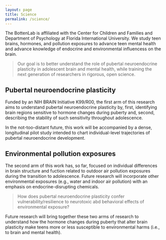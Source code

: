 ```yaml
---
layout: page
title: Science
permalink: /science/
---
```


The BottenLab is affiliated with the Center for Children and Families and Department of Psychology at Florida International University. We study teen brains, hormones, and pollution exposures to advance teen mental health and advance knowledge of endocrine and environmental influencess on the brain.
<blockquote>Our goal is to better understand the role of pubertal neuroendocrine plasticity in adolescent brain and mental health, while training the next generation of researchers in rigorous, open science. </blockquote>

## Pubertal neuroendocrine plasticity

Funded by an NIH BRAIN Initiative K99/R00, the first arm of this research aims to understand 
pubertal neuroendocrine plasticity by, first, identifying brain regions sensitive to hormone 
changes during puberty and, second, describing the stability of such sensitivity throughout adolescence.

In the not-too-distant future, this work will be accompanied by a dense, longitudinal pilot study 
intended to chart individual-level trajectories of pubertal neuroendocrine development.

## Environmental pollution exposures

The second arm of this work has, so far, focused on individual differences in brain structure and fuction 
related to outdoor air pollution exposures during the transition to adolescence. Future research will 
incorporate other environmental exposures (e.g., water and indoor air pollution) with an emphasis on 
endocrine-disrupting chemicals.

<blockquote>How does pubertal neuroendocrine plasticity confer vulnerability/resilience to neurotoxic abd behavioral effects of environmental exposure?</blockquote>

Future research will bring together these two arms of research to understand how the hormone changes during 
puberty that alter brain plasticity make teens more or less susceptible to environmental harms (i.e., to 
brain and mental health).